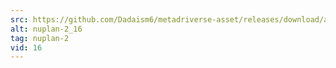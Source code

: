 ```yaml
---
src: https://github.com/Dadaism6/metadriverse-asset/releases/download/assetsv1.0.2/nuplan-2_16.mp4
alt: nuplan-2_16
tag: nuplan-2
vid: 16
---
```

